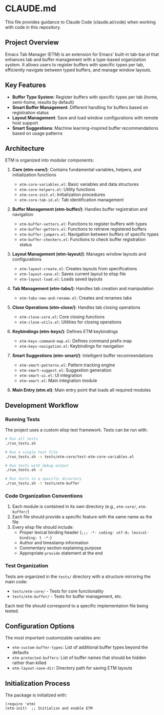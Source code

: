 # CLAUDE.md

This file provides guidance to Claude Code (claude.ai/code) when working with code in this repository.

## Project Overview

Emacs Tab Manager (ETM) is an extension for Emacs' built-in tab-bar.el that enhances tab and buffer management with a type-based organization system. It allows users to register buffers with specific types per tab, efficiently navigate between typed buffers, and manage window layouts.

## Key Features

- **Buffer Type System**: Register buffers with specific types per tab (home, semi-home, results by default)
- **Smart Buffer Management**: Different handling for buffers based on registration status
- **Layout Management**: Save and load window configurations with remote host support
- **Smart Suggestions**: Machine learning-inspired buffer recommendations based on usage patterns

## Architecture

ETM is organized into modular components:

1. **Core (etm-core/)**: Contains fundamental variables, helpers, and initialization functions
   - `etm-core-variables.el`: Basic variables and data structures
   - `etm-core-helpers.el`: Utility functions
   - `etm-core-init.el`: Initialization procedures
   - `etm-core-tab-id.el`: Tab identification management

2. **Buffer Management (etm-buffer/)**: Handles buffer registration and navigation
   - `etm-buffer-setters.el`: Functions to register buffers with types
   - `etm-buffer-getters.el`: Functions to retrieve registered buffers
   - `etm-buffer-jumpers.el`: Navigation between buffers of specific types
   - `etm-buffer-checkers.el`: Functions to check buffer registration status

3. **Layout Management (etm-layout/)**: Manages window layouts and configurations
   - `etm-layout-create.el`: Creates layouts from specifications
   - `etm-layout-save.el`: Saves current layout to elisp file
   - `etm-layout-load.el`: Loads saved layouts

4. **Tab Management (etm-tabs/)**: Handles tab creation and manipulation
   - `etm-tabs-new-and-rename.el`: Creates and renames tabs

5. **Close Operations (etm-close/)**: Handles tab closing operations
   - `etm-close-core.el`: Core closing functions
   - `etm-close-utils.el`: Utilities for closing operations

6. **Keybindings (etm-keys/)**: Defines ETM keybindings
   - `etm-keys-command-map.el`: Defines command prefix map
   - `etm-keys-navigation.el`: Keybindings for navigation

7. **Smart Suggestions (etm-smart/)**: Intelligent buffer recommendations
   - `etm-smart-patterns.el`: Pattern tracking engine
   - `etm-smart-suggest.el`: Suggestion generation
   - `etm-smart-ui.el`: UI integration
   - `etm-smart.el`: Main integration module

8. **Main Entry (etm.el)**: Main entry point that loads all required modules

## Development Workflow

### Running Tests

The project uses a custom elisp test framework. Tests can be run with:

```bash
# Run all tests
./run_tests.sh

# Run a single test file
./run_tests.sh -s tests/etm-core/test-etm-core-variables.el

# Run tests with debug output
./run_tests.sh -d

# Run tests in a specific directory
./run_tests.sh -t tests/etm-buffer
```

### Code Organization Conventions

1. Each module is contained in its own directory (e.g., `etm-core/`, `etm-buffer/`)
2. Each file should provide a specific feature with the same name as the file
3. Every elisp file should include:
   - Proper lexical binding header (`;;; -*- coding: utf-8; lexical-binding: t -*-`)
   - Author and timestamp information
   - Commentary section explaining purpose
   - Appropriate `provide` statement at the end

### Test Organization

Tests are organized in the `tests/` directory with a structure mirroring the main code:

- `tests/etm-core/` - Tests for core functionality
- `tests/etm-buffer/` - Tests for buffer management, etc.

Each test file should correspond to a specific implementation file being tested.

## Configuration Options

The most important customizable variables are:

- `etm-custom-buffer-types`: List of additional buffer types beyond the defaults
- `etm-protected-buffers`: List of buffer names that should be hidden rather than killed
- `etm-layout-save-dir`: Directory path for saving ETM layouts

## Initialization Process

The package is initialized with:

```elisp
(require 'etm)
(etm-init)  ;; Initialize and enable ETM
```